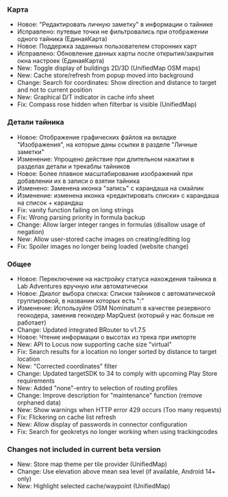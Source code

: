 ### Карта
- Новое: "Редактировать личную заметку" в информации о тайнике
- Исправлено: путевые точки не фильтровались при отображении одного тайника (ЕдинаяКарта)
- Новое: Поддержка заданных пользователем сторонних карт
- Исправлено: Обновление данных карты после открытия/закрытия окна настроек (ЕдинаяКарта)
- New: Toggle display of buildings 2D/3D (UnifiedMap OSM maps)
- New: Cache store/refresh from popup moved into background
- Change: Search for coordinates: Show direction and distance to target and not to current position
- New: Graphical D/T indicator in cache info sheet
- Fix: Compass rose hidden when filterbar is visible (UnifiedMap)

### Детали тайника
- Новое: Отображение графических файлов на вкладке "Изображения", на которые даны ссылки в разделе "Личные заметки"
- Изменение: Упрощено действие при длительном нажатии в разделах детали и трекаблы тайников
- Новое: Более плавное масштабирование изображений при добавлении их в записи о взятии тайника
- Изменено: Заменена иконка "запись" с карандаша на смайлик
- Изменение: изменена иконка «редактировать списки» с карандаша на список + карандаш
- Fix: vanity function failing on long strings
- Fix: Wrong parsing priority in formula backup
- Change: Allow larger integer ranges in formulas (disallow usage of negation)
- New: Allow user-stored cache images on creating/editing log
- Fix: Spoiler images no longer being loaded (website change)

### Общее
- Новое: Переключение на настройку статуса нахождения тайника в Lab Adventures вручную или автоматически
- Новое: Диалог выбора списка: Списки тайников с автоматической группировкой, в названии которых есть ":"
- Изменение: Используйте OSM Nominatum в качестве резервного геокодера, заменив геокодер MapQuest (который у нас больше не работает)
- Change: Updated integrated BRouter to v1.7.5
- Новое: Чтение информации о высотах из трека при импорте
- New: API to Locus now supporting cache size "virtual"
- Fix: Search results for a location no longer sorted by distance to target location
- New: "Corrected coordinates" filter
- Change: Updated targetSDK to 34 to comply with upcoming Play Store requirements
- New: Added "none"-entry to selection of routing profiles
- Change: Improve description for "maintenance" function (remove orphaned data)
- New: Show warnings when HTTP error 429 occurs (Too many requests)
- Fix: Flickering on cache list refresh
- New: Allow display of passwords in connector configuration
- Fix: Search for geokretys no longer working when using trackingcodes

### Changes not included in current beta version
- New: Store map theme per tile provider (UnifiedMap)
- Change: Use elevation above mean sea level (if available, Android 14+ only)
- New: Highlight selected cache/waypoint (UnifiedMap)
